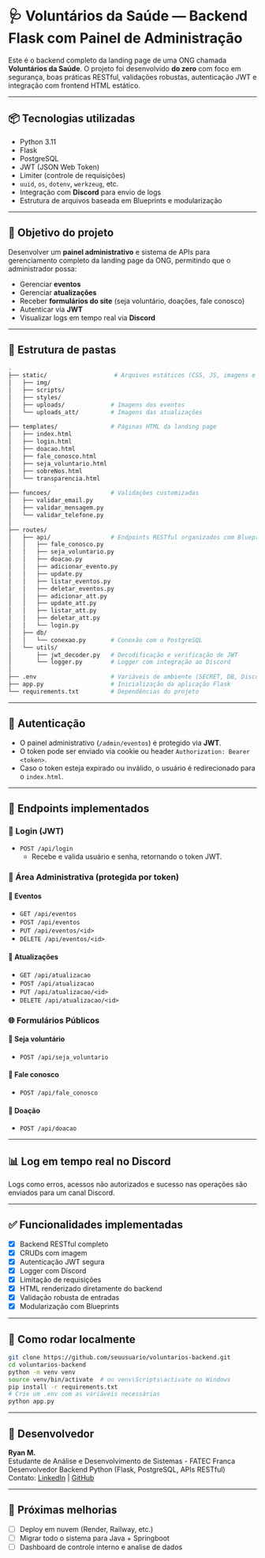 
# 🩺 Voluntários da Saúde — Backend Flask com Painel de Administração

Este é o backend completo da landing page de uma ONG chamada **Voluntários da Saúde**. O projeto foi desenvolvido **do zero** com foco em segurança, boas práticas RESTful, validações robustas, autenticação JWT e integração com frontend HTML estático.

---

## 📦 Tecnologias utilizadas

- Python 3.11
- Flask
- PostgreSQL
- JWT (JSON Web Token)
- Limiter (controle de requisições)
- `uuid`, `os`, `dotenv`, `werkzeug`, etc.
- Integração com **Discord** para envio de logs
- Estrutura de arquivos baseada em Blueprints e modularização

---

## 🧠 Objetivo do projeto

Desenvolver um **painel administrativo** e sistema de APIs para gerenciamento completo da landing page da ONG, permitindo que o administrador possa:

- Gerenciar **eventos**
- Gerenciar **atualizações**
- Receber **formulários do site** (seja voluntário, doações, fale conosco)
- Autenticar via **JWT**
- Visualizar logs em tempo real via **Discord**

---

## 📁 Estrutura de pastas

```bash
.
├── static/                   # Arquivos estáticos (CSS, JS, imagens e uploads)
│   ├── img/
│   ├── scripts/
│   ├── styles/
│   ├── uploads/             # Imagens dos eventos
│   └── uploads_att/         # Imagens das atualizações
│
├── templates/               # Páginas HTML da landing page
│   ├── index.html
│   ├── login.html
│   ├── doacao.html
│   ├── fale_conosco.html
│   ├── seja_voluntario.html
│   ├── sobreNos.html
│   └── transparencia.html
│
├── funcoes/                 # Validações customizadas
│   ├── validar_email.py
│   ├── validar_mensagem.py
│   └── validar_telefone.py
│
├── routes/
│   ├── api/                 # Endpoints RESTful organizados com Blueprints
│   │   ├── fale_conosco.py
│   │   ├── seja_voluntario.py
│   │   ├── doacao.py
│   │   ├── adicionar_evento.py
│   │   ├── update.py
│   │   ├── listar_eventos.py
│   │   ├── deletar_eventos.py
│   │   ├── adicionar_att.py
│   │   ├── update_att.py
│   │   ├── listar_att.py
│   │   ├── deletar_att.py
│   │   └── login.py
│   ├── db/
│   │   └── conexao.py       # Conexão com o PostgreSQL
│   └── utils/
│       ├── jwt_decoder.py   # Decodificação e verificação de JWT
│       └── logger.py        # Logger com integração ao Discord
│
├── .env                     # Variáveis de ambiente (SECRET, DB, Discord)
├── app.py                   # Inicialização da aplicação Flask
└── requirements.txt         # Dependências do projeto
```

---

## 🔐 Autenticação

- O painel administrativo (`/admin/eventos`) é protegido via **JWT**.
- O token pode ser enviado via cookie ou header `Authorization: Bearer <token>`.
- Caso o token esteja expirado ou inválido, o usuário é redirecionado para o `index.html`.

---

## 🔄 Endpoints implementados

### 🔐 Login (JWT)
- `POST /api/login`  
  - Recebe e valida usuário e senha, retornando o token JWT.

### 📍 Área Administrativa (protegida por token)

#### 📅 Eventos
- `GET /api/eventos`
- `POST /api/eventos`
- `PUT /api/eventos/<id>`
- `DELETE /api/eventos/<id>`

#### 🔁 Atualizações
- `GET /api/atualizacao`
- `POST /api/atualizacao`
- `PUT /api/atualizacao/<id>`
- `DELETE /api/atualizacao/<id>`

### 🌐 Formulários Públicos

#### 🤝 Seja voluntário
- `POST /api/seja_voluntario`

#### 💬 Fale conosco
- `POST /api/fale_conosco`

#### 💸 Doação
- `POST /api/doacao`

---

## 📊 Log em tempo real no Discord

Logs como erros, acessos não autorizados e sucesso nas operações são enviados para um canal Discord.

---

## ✅ Funcionalidades implementadas

- [x] Backend RESTful completo
- [x] CRUDs com imagem
- [x] Autenticação JWT segura
- [x] Logger com Discord
- [x] Limitação de requisições
- [x] HTML renderizado diretamente do backend
- [x] Validação robusta de entradas
- [x] Modularização com Blueprints

---

## 🚀 Como rodar localmente

```bash
git clone https://github.com/seuusuario/voluntarios-backend.git
cd voluntarios-backend
python -m venv venv
source venv/bin/activate  # ou venv\Scripts\activate no Windows
pip install -r requirements.txt
# Crie um .env com as variáveis necessárias
python app.py
```

---

## 👤 Desenvolvedor

**Ryan M.**  
Estudante de Análise e Desenvolvimento de Sistemas - FATEC Franca  
Desenvolvedor Backend Python (Flask, PostgreSQL, APIs RESTful)  
Contato: [LinkedIn](https://www.linkedin.com/in/ryan-moscardini-b7b6372ba) | [GitHub](https://github.com/ryanmosc)

---

## 🧪 Próximas melhorias

- [ ] Deploy em nuvem (Render, Railway, etc.)
- [ ] Migrar todo o sistema para Java + Springboot
- [ ] Dashboard de controle interno e analise de dados
